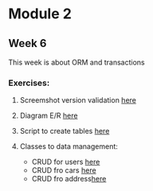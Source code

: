 # Module 2

## Week 6

This week is about ORM and transactions

### Exercises:

1. Screemshot version validation [here](/M2/Back-end/S6/orm_exercises/verify.png)

2. Diagram E/R [here](/M2/Back-end/S6/orm_exercises/db/Basic_db_ER.png)

3. Script to create tables [here](/M2/Back-end/S6/orm_exercises/db/db_table_script.py)

4. Classes to data management:
    - CRUD for users [here](/M2/Back-end/S6/orm_exercises/db/managers_db/db_user_manager.py)
    - CRUD fro cars [here](/M2/Back-end/S6/orm_exercises/db/managers_db/db_car_manager.py)
    - CRUD fro address[here](/M2/Back-end/S6/orm_exercises/db/managers_db/db_address_manager.py)